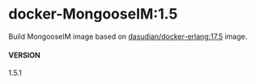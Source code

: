 # docker-MongooseIM:1.5
Build MongooseIM image based on [dasudian/docker-erlang:17.5](https://hub.docker.com/r/dasudian/docker-erlang/) image.

#### VERSION
1.5.1
